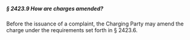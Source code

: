 ##### § 2423.9 How are charges amended? #####

Before the issuance of a complaint, the Charging Party may amend the charge under the requirements set forth in § 2423.6.